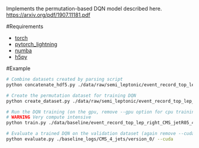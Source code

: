 Implements the permutation-based DQN model described here. 
https://arxiv.org/pdf/1907.11181.pdf

#Requirements
- [torch](https://pytorch.org/get-started/locally/)
- [pytorch_lightning](https://www.pytorchlightning.ai/)
- [numba](https://numba.pydata.org/)
- [h5py](https://pypi.org/project/h5py/)


#Example
``` bash
# Combine datasets created by parsing script 
python concatenate_hdf5.py ./data/raw/semi_leptonic/event_record_top_lep_right_CMS_jetR05_wLeptonFeatures ./data/raw/semi_leptonic/event_record_top_lep_right_CMS_jetR05.h5

# Create the permutation dataset for training DQN
python create_dataset.py ./data/raw/semi_leptonic/event_record_top_lep_right_CMS_jetR05.h5 ./data/baseline/event_record_top_lep_right_CMS_jetR05_4_jets.h5 --min_jets 4

# Run the DQN training (on the gpu, remove --gpu option for cpu training)
# WARNING Very compute intensive
python train.py ./data/baseline/event_record_top_lep_right_CMS_jetR05_4_jets.h5 --logdir baseline_logs --name CMS_4_jets --gpus 1

# Evaluate a trained DQN on the validation dataset (again remove --cuda for cpu evaluation)
python evaluate.py ./baseline_logs/CMS_4_jets/version_0/ --cuda
```
